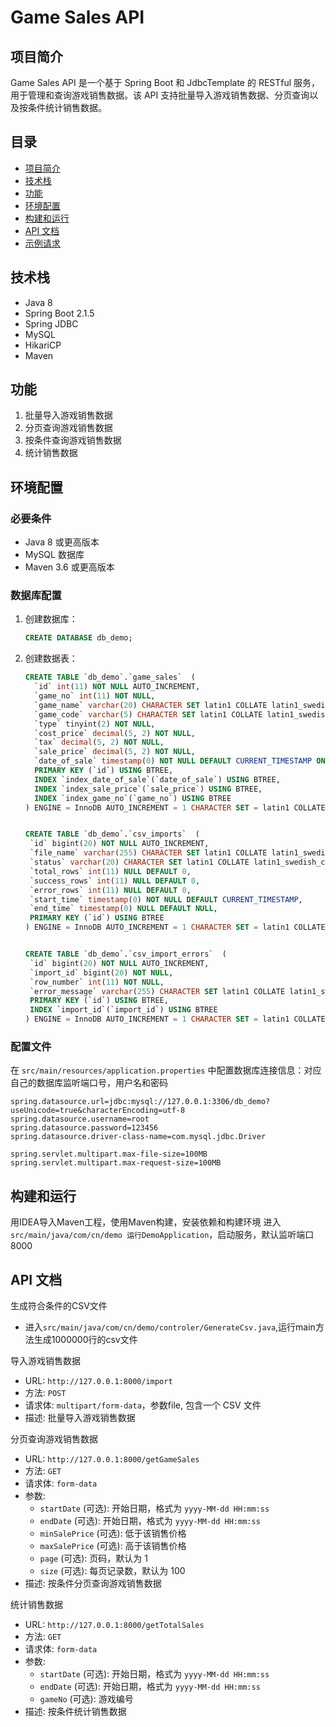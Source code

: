 # Game Sales API

## 项目简介

Game Sales API 是一个基于 Spring Boot 和 JdbcTemplate 的 RESTful 服务，用于管理和查询游戏销售数据。该 API 支持批量导入游戏销售数据、分页查询以及按条件统计销售数据。

## 目录

- [项目简介](#项目简介)
- [技术栈](#技术栈)
- [功能](#功能)
- [环境配置](#环境配置)
- [构建和运行](#构建和运行)
- [API 文档](#api-文档)
- [示例请求](#示例请求)

## 技术栈

- Java 8
- Spring Boot 2.1.5
- Spring JDBC
- MySQL
- HikariCP
- Maven

## 功能

1. 批量导入游戏销售数据
2. 分页查询游戏销售数据
3. 按条件查询游戏销售数据
4. 统计销售数据

## 环境配置

### 必要条件

- Java 8 或更高版本
- MySQL 数据库
- Maven 3.6 或更高版本

### 数据库配置

1. 创建数据库：
    ```sql
    CREATE DATABASE db_demo;
    ```

2. 创建数据表：
    ```sql
    CREATE TABLE `db_demo`.`game_sales`  (
      `id` int(11) NOT NULL AUTO_INCREMENT,
      `game_no` int(11) NOT NULL,
      `game_name` varchar(20) CHARACTER SET latin1 COLLATE latin1_swedish_ci NOT NULL,
      `game_code` varchar(5) CHARACTER SET latin1 COLLATE latin1_swedish_ci NOT NULL,
      `type` tinyint(2) NOT NULL,
      `cost_price` decimal(5, 2) NOT NULL,
      `tax` decimal(5, 2) NOT NULL,
      `sale_price` decimal(5, 2) NOT NULL,
      `date_of_sale` timestamp(0) NOT NULL DEFAULT CURRENT_TIMESTAMP ON UPDATE CURRENT_TIMESTAMP(0),
      PRIMARY KEY (`id`) USING BTREE,
      INDEX `index_date_of_sale`(`date_of_sale`) USING BTREE,
      INDEX `index_sale_price`(`sale_price`) USING BTREE,
      INDEX `index_game_no`(`game_no`) USING BTREE
    ) ENGINE = InnoDB AUTO_INCREMENT = 1 CHARACTER SET = latin1 COLLATE = latin1_swedish_ci ROW_FORMAT = Dynamic;    


   CREATE TABLE `db_demo`.`csv_imports`  (
     `id` bigint(20) NOT NULL AUTO_INCREMENT,
     `file_name` varchar(255) CHARACTER SET latin1 COLLATE latin1_swedish_ci NOT NULL,
     `status` varchar(20) CHARACTER SET latin1 COLLATE latin1_swedish_ci NOT NULL,
     `total_rows` int(11) NULL DEFAULT 0,
     `success_rows` int(11) NULL DEFAULT 0,
     `error_rows` int(11) NULL DEFAULT 0,
     `start_time` timestamp(0) NOT NULL DEFAULT CURRENT_TIMESTAMP,
     `end_time` timestamp(0) NULL DEFAULT NULL,
     PRIMARY KEY (`id`) USING BTREE
   ) ENGINE = InnoDB AUTO_INCREMENT = 1 CHARACTER SET = latin1 COLLATE = latin1_swedish_ci ROW_FORMAT = Dynamic;
 
 
   CREATE TABLE `db_demo`.`csv_import_errors`  (
     `id` bigint(20) NOT NULL AUTO_INCREMENT,
     `import_id` bigint(20) NOT NULL,
     `row_number` int(11) NOT NULL,
     `error_message` varchar(255) CHARACTER SET latin1 COLLATE latin1_swedish_ci NOT NULL,
     PRIMARY KEY (`id`) USING BTREE,
     INDEX `import_id`(`import_id`) USING BTREE
   ) ENGINE = InnoDB AUTO_INCREMENT = 1 CHARACTER SET = latin1 COLLATE = latin1_swedish_ci ROW_FORMAT = Dynamic; 
 
    ```

### 配置文件

在 `src/main/resources/application.properties` 中配置数据库连接信息：对应自己的数据库监听端口号，用户名和密码

```properties
spring.datasource.url=jdbc:mysql://127.0.0.1:3306/db_demo?useUnicode=true&characterEncoding=utf-8
spring.datasource.username=root
spring.datasource.password=123456
spring.datasource.driver-class-name=com.mysql.jdbc.Driver

spring.servlet.multipart.max-file-size=100MB
spring.servlet.multipart.max-request-size=100MB
```

## 构建和运行
用IDEA导入Maven工程，使用Maven构建，安装依赖和构建环境
进入`src/main/java/com/cn/demo 运行DemoApplication`，启动服务，默认监听端口8000

## API 文档
生成符合条件的CSV文件
- 进入`src/main/java/com/cn/demo/controler/GenerateCsv.java`,运行main方法生成1000000行的csv文件

导入游戏销售数据
- URL: `http://127.0.0.1:8000/import`
- 方法: `POST`
- 请求体: `multipart/form-data`，参数file, 包含一个 CSV 文件
- 描述: 批量导入游戏销售数据

分页查询游戏销售数据
- URL: `http://127.0.0.1:8000/getGameSales`
- 方法: `GET`
- 请求体: `form-data`
- 参数:
    - `startDate` (可选): 开始日期，格式为 `yyyy-MM-dd HH:mm:ss`
    - `endDate` (可选): 开始日期，格式为 `yyyy-MM-dd HH:mm:ss`
    - `minSalePrice` (可选): 低于该销售价格
    - `maxSalePrice` (可选): 高于该销售价格
    - `page` (可选): 页码，默认为 1
    - `size` (可选): 每页记录数，默认为 100  
- 描述: 按条件分页查询游戏销售数据

统计销售数据
- URL: `http://127.0.0.1:8000/getTotalSales`
- 方法: `GET`
- 请求体: `form-data`
- 参数:
    - `startDate` (可选): 开始日期，格式为 `yyyy-MM-dd HH:mm:ss`
    - `endDate` (可选): 开始日期，格式为 `yyyy-MM-dd HH:mm:ss`
    - `gameNo` (可选): 游戏编号
- 描述: 按条件统计销售数据







